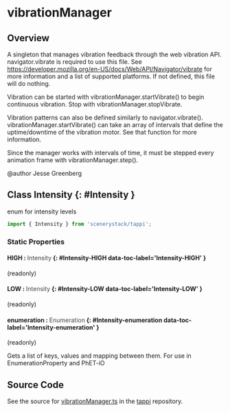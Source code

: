 # vibrationManager

## Overview

A singleton that manages vibration feedback through the web vibration API. navigator.vibrate is required
to use this file. See https://developer.mozilla.org/en-US/docs/Web/API/Navigator/vibrate for more
information and a list of supported platforms. If not defined, this file will do nothing.

Vibration can be started with vibrationManager.startVibrate() to begin continuous vibration. Stop with
vibrationManager.stopVibrate.

Vibration patterns can also be defined similarly to navigator.vibrate(). vibrationManager.startVibrate()
can take an array of intervals that define the uptime/downtime of the vibration motor. See that function
for more information.

Since the manager works with intervals of time, it must be stepped every animation frame with
vibrationManager.step().

@author Jesse Greenberg

## Class Intensity {: #Intensity }


enum for intensity levels

```js
import { Intensity } from 'scenerystack/tappi';
```
### Static Properties

#### HIGH : <span style="font-weight: 400; opacity: 80%;">Intensity</span> {: #Intensity-HIGH data-toc-label='Intensity-HIGH' }

(readonly)

#### LOW : <span style="font-weight: 400; opacity: 80%;">Intensity</span> {: #Intensity-LOW data-toc-label='Intensity-LOW' }

(readonly)

#### enumeration : <span style="font-weight: 400; opacity: 80%;">Enumeration</span> {: #Intensity-enumeration data-toc-label='Intensity-enumeration' }

(readonly)

Gets a list of keys, values and mapping between them.  For use in EnumerationProperty and PhET-iO



## Source Code

See the source for [vibrationManager.ts](https://github.com/phetsims/tappi/blob/main/js/vibrationManager.ts) in the [tappi](https://github.com/phetsims/tappi) repository.
